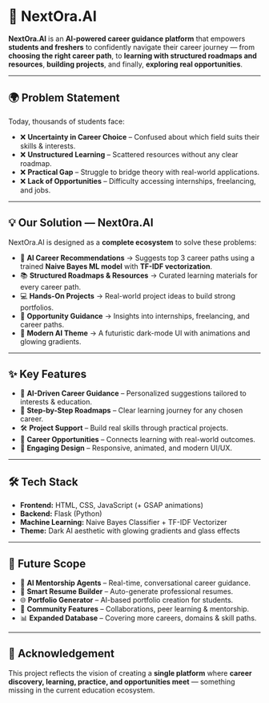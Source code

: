 # 🚀 NextOra.AI  

**NextOra.AI** is an **AI-powered career guidance platform** that empowers **students and freshers** to confidently navigate their career journey — from **choosing the right career path**, to **learning with structured roadmaps and resources**, **building projects**, and finally, **exploring real opportunities**.  

---

## 🌍 Problem Statement  

Today, thousands of students face:  

- ❌ **Uncertainty in Career Choice** – Confused about which field suits their skills & interests.  
- ❌ **Unstructured Learning** – Scattered resources without any clear roadmap.  
- ❌ **Practical Gap** – Struggle to bridge theory with real-world applications.  
- ❌ **Lack of Opportunities** – Difficulty accessing internships, freelancing, and jobs.  

---

## 💡 Our Solution — Next0ra.AI  

NextOra.AI is designed as a **complete ecosystem** to solve these problems:  

- 🧠 **AI Career Recommendations** → Suggests top 3 career paths using a trained **Naive Bayes ML model** with **TF-IDF vectorization**.  
- 📚 **Structured Roadmaps & Resources** → Curated learning materials for every career path.  
- 💻 **Hands-On Projects** → Real-world project ideas to build strong portfolios.  
- 🚀 **Opportunity Guidance** → Insights into internships, freelancing, and career paths.  
- 🎨 **Modern AI Theme** → A futuristic dark-mode UI with animations and glowing gradients.  

---

## ✨ Key Features  

- 🎯 **AI-Driven Career Guidance** – Personalized suggestions tailored to interests & education.  
- 📖 **Step-by-Step Roadmaps** – Clear learning journey for any chosen career.  
- 🛠️ **Project Support** – Build real skills through practical projects.  
- 💼 **Career Opportunities** – Connects learning with real-world outcomes.  
- 🎨 **Engaging Design** – Responsive, animated, and modern UI/UX.  

---

## 🛠️ Tech Stack  

- **Frontend:** HTML, CSS, JavaScript (+ GSAP animations)  
- **Backend:** Flask (Python)  
- **Machine Learning:** Naive Bayes Classifier + TF-IDF Vectorizer  
- **Theme:** Dark AI aesthetic with glowing gradients and glass effects  

---

## 🔮 Future Scope  

- 🤖 **AI Mentorship Agents** – Real-time, conversational career guidance.  
- 📄 **Smart Resume Builder** – Auto-generate professional resumes.  
- 🌐 **Portfolio Generator** – AI-based portfolio creation for students.  
- 👥 **Community Features** – Collaborations, peer learning & mentorship.  
- 📊 **Expanded Database** – Covering more careers, domains & skill paths.  

---

## 🙌 Acknowledgement  

This project reflects the vision of creating a **single platform** where **career discovery, learning, practice, and opportunities meet** — something missing in the current education ecosystem.  
